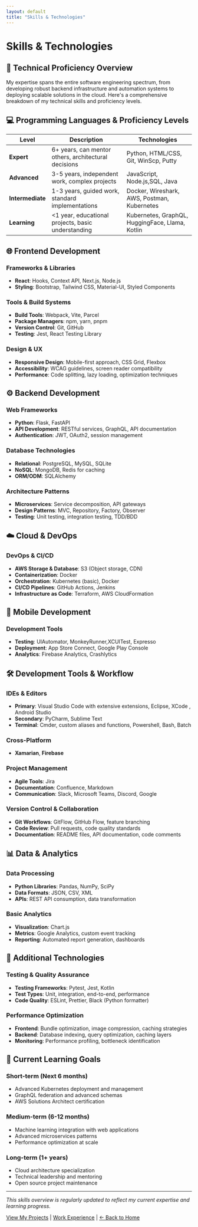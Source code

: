 ```yaml
---
layout: default
title: "Skills & Technologies"
---
```


# Skills & Technologies

## 🎯 Technical Proficiency Overview

My expertise spans the entire software engineering spectrum, from developing robust backend infrastructure and automation systems to deploying scalable solutions in the cloud. Here's a comprehensive breakdown of my technical skills and proficiency levels.

## 💻 Programming Languages & Proficiency Levels

| Level | Description | Technologies |
|-------|-------------|--------------|
| **Expert** | 6+ years, can mentor others, architectural decisions | Python, HTML/CSS, Git, WinScp, Putty |
| **Advanced** | 3-5 years, independent work, complex projects | JavaScript, Node.js,SQL, Java |
| **Intermediate** | 1-3 years, guided work, standard implementations | Docker, Wireshark, AWS, Postman, Kubernetes|
| **Learning** | <1 year, educational projects, basic understanding |  Kubernetes, GraphQL, HuggingFace, Llama, Kotlin |

## 🌐 Frontend Development

### **Frameworks & Libraries**
- **React**: Hooks, Context API, Next.js, Node.js
- **Styling**: Bootstrap, Tailwind CSS, Material-UI, Styled Components

### **Tools & Build Systems**
- **Build Tools**: Webpack, Vite, Parcel
- **Package Managers**: npm, yarn, pnpm
- **Version Control**: Git, GitHub
- **Testing**: Jest, React Testing Library

### **Design & UX**
- **Responsive Design**: Mobile-first approach, CSS Grid, Flexbox
- **Accessibility**: WCAG guidelines, screen reader compatibility
- **Performance**: Code splitting, lazy loading, optimization techniques

## ⚙️ Backend Development

### **Web Frameworks**
- **Python**: Flask, FastAPI
- **API Development**: RESTful services, GraphQL, API documentation
- **Authentication**: JWT, OAuth2, session management

### **Database Technologies**
- **Relational**: PostgreSQL, MySQL, SQLite
- **NoSQL**: MongoDB, Redis for caching
- **ORM/ODM**: SQLAlchemy

### **Architecture Patterns**
- **Microservices**: Service decomposition, API gateways
- **Design Patterns**: MVC, Repository, Factory, Observer
- **Testing**: Unit testing, integration testing, TDD/BDD

## ☁️ Cloud & DevOps

### **DevOps & CI/CD**
- **AWS Storage & Database**: S3 (Object storage, CDN)
- **Containerization**: Docker
- **Orchestration**: Kubernetes (basic), Docker 
- **CI/CD Pipelines**: GitHub Actions, Jenkins
- **Infrastructure as Code**: Terraform, AWS CloudFormation

## 📱 Mobile Development

### **Development Tools**
- **Testing**: UIAutomator, MonkeyRunner,XCUITest, Expresso
- **Deployment**: App Store Connect, Google Play Console
- **Analytics**: Firebase Analytics, Crashlytics

## 🛠️ Development Tools & Workflow

### **IDEs & Editors**
- **Primary**: Visual Studio Code with extensive extensions, Eclipse, XCode , Android Studio
- **Secondary**: PyCharm, Sublime Text
- **Terminal**: Cmder, custom aliases and functions, Powershell, Bash, Batch

### **Cross-Platform**
- **Xamarian**, **Firebase**

### **Project Management**
- **Agile Tools**: Jira
- **Documentation**: Confluence, Markdown
- **Communication**: Slack, Microsoft Teams, Discord, Google

### **Version Control & Collaboration**
- **Git Workflows**: GitFlow, GitHub Flow, feature branching
- **Code Review**: Pull requests, code quality standards
- **Documentation**: README files, API documentation, code comments

## 📊 Data & Analytics

### **Data Processing**
- **Python Libraries**: Pandas, NumPy, SciPy
- **Data Formats**: JSON, CSV, XML
- **APIs**: REST API consumption, data transformation

### **Basic Analytics**
- **Visualization**: Chart.js
- **Metrics**: Google Analytics, custom event tracking
- **Reporting**: Automated report generation, dashboards

## 🔧 Additional Technologies

### **Testing & Quality Assurance**
- **Testing Frameworks**: Pytest, Jest, Kotlin
- **Test Types**: Unit, integration, end-to-end, performance
- **Code Quality**: ESLint, Prettier, Black (Python formatter)

### **Performance Optimization**
- **Frontend**: Bundle optimization, image compression, caching strategies
- **Backend**: Database indexing, query optimization, caching layers
- **Monitoring**: Performance profiling, bottleneck identification



## 🎯 Current Learning Goals

### **Short-term (Next 6 months)**
- Advanced Kubernetes deployment and management
- GraphQL federation and advanced schemas
- AWS Solutions Architect certification

### **Medium-term (6-12 months)**
- Machine learning integration with web applications
- Advanced microservices patterns
- Performance optimization at scale

### **Long-term (1+ years)**
- Cloud architecture specialization
- Technical leadership and mentoring
- Open source project maintenance

---

*This skills overview is regularly updated to reflect my current expertise and learning progress.*

<!-- Navigation footer -->
<div class="page-footer">
  <a href="/projects.html" class="btn btn-primary">View My Projects</a> |
  <a href="/experience.html" class="btn btn-outline">Work Experience</a> |
  <a href="/index.html" class="btn btn-outline">← Back to Home</a>
</div>